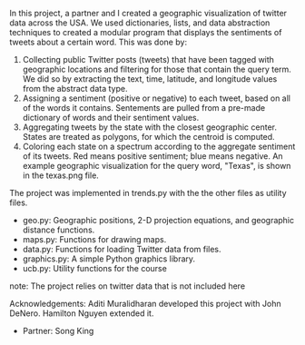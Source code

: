 In this project, a partner and I created a geographic visualization of twitter data across the USA. We used dictionaries, lists, and data abstraction techniques to created a modular program that displays the sentiments of tweets about a certain word. This was done by:

1. Collecting public Twitter posts (tweets) that have been tagged with geographic locations and filtering for those that contain the query term. We did so by extracting the text, time, latitude, and longitude values from the abstract data type. 
2. Assigning a sentiment (positive or negative) to each tweet, based on all of the words it contains. Sentements are pulled from a pre-made dictionary of words and their sentiment values.
3. Aggregating tweets by the state with the closest geographic center. States are treated as polygons, for which the centroid is computed. 
4. Coloring each state on a spectrum according to the aggregate sentiment of its tweets. Red means positive sentiment; blue means negative. An example geographic visualization for the query word, "Texas", is shown in the texas.png file. 

The project was implemented in trends.py with the the other files as utility files. 
- geo.py: Geographic positions, 2-D projection equations, and geographic distance functions.
- maps.py: Functions for drawing maps.
- data.py: Functions for loading Twitter data from files.
- graphics.py: A simple Python graphics library.
- ucb.py: Utility functions for the course

note: The project relies on twitter data that is not included here

Acknowledgements: Aditi Muralidharan developed this project with John DeNero. Hamilton Nguyen extended it.

- Partner: Song King
